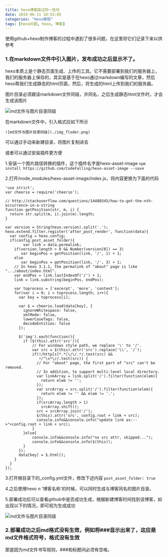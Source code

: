 ```yaml
---
title: hexo博客踩过的一些坑
date: 2019-06-11 10:53:05
categories: "Hexo教程" 
tags: [hexo问题, hexo, 博客]
---
```


使用github+hexo制作博客的过程中遇到了很多问题，在这里将它们记录下来以供参考
<!--more-->
### 1.在markdown文件中引入图片，发布成功之后显示不了。

hexo本质上是个静态页面生成、上传的工具。它不需要部署到我们的服务器上，我们的服务器上保存的，其实是基于在hexo通过markdown编写的文章，然后hexo帮我们生成静态的html页面，然后，将生成的html上传到我们的服务器。

图片目录必须跟该markdown文件同级，并同名，之后生成静态html文件时，才会生成该图片

![md文件与图片目录同级](./img_floder.png)

在markdown文件中，引入格式应如下所示

`![md文件与图片目录同级](./img_floder.png)`

可以通过手动来新建目录，将图片复制进去

或者可以通过安装插件更方便

1.安装一个图片路径转换的插件，这个插件名字是hexo-asset-image
`npm install https://github.com/CodeFalling/hexo-asset-image --save`

2.打开/node_modules/hexo-asset-image/index.js，将内容更换为下面的代码
```
'use strict';
var cheerio = require('cheerio');

// http://stackoverflow.com/questions/14480345/how-to-get-the-nth-occurrence-in-a-string
function getPosition(str, m, i) {
  return str.split(m, i).join(m).length;
}

var version = String(hexo.version).split('.');
hexo.extend.filter.register('after_post_render', function(data){
  var config = hexo.config;
  if(config.post_asset_folder){
    	var link = data.permalink;
	if(version.length > 0 && Number(version[0]) == 3)
	   var beginPos = getPosition(link, '/', 1) + 1;
	else
	   var beginPos = getPosition(link, '/', 3) + 1;
	// In hexo 3.1.1, the permalink of "about" page is like ".../about/index.html".
	var endPos = link.lastIndexOf('/') + 1;
    link = link.substring(beginPos, endPos);

    var toprocess = ['excerpt', 'more', 'content'];
    for(var i = 0; i < toprocess.length; i++){
      var key = toprocess[i];
 
      var $ = cheerio.load(data[key], {
        ignoreWhitespace: false,
        xmlMode: false,
        lowerCaseTags: false,
        decodeEntities: false
      });

      $('img').each(function(){
		if ($(this).attr('src')){
			// For windows style path, we replace '\' to '/'.
			var src = $(this).attr('src').replace('\\', '/');
			if(!/http[s]*.*|\/\/.*/.test(src) &&
			   !/^\s*\//.test(src)) {
			  // For "about" page, the first part of "src" can't be removed.
			  // In addition, to support multi-level local directory.
			  var linkArray = link.split('/').filter(function(elem){
				return elem != '';
			  });
			  var srcArray = src.split('/').filter(function(elem){
				return elem != '' && elem != '.';
			  });
			  if(srcArray.length > 1)
				srcArray.shift();
			  src = srcArray.join('/');
			  $(this).attr('src', config.root + link + src);
			  console.info&&console.info("update link as:-->"+config.root + link + src);
			}
		}else{
			console.info&&console.info("no src attr, skipped...");
			console.info&&console.info($(this));
		}
      });
      data[key] = $.html();
    }
  }
});
```
3.打开根目录下的_config.yml文件，修改下述内容
`post_asset_folder: true`

4.之后使用hexo n '博客名称'的时候，可以同时生成与博客同名的图片目录。

5.部署成功后可以查看github中是否成功生成，根据新建博客时间找到该博客，如出现以下的情况，即可视为生成成功

![md文件与图片目录同级](./github_imgs.png)


### 2.部署成功之后md格式没有生效，例如将###显示出来了，这应是md文件格式符号，格式没有生效

那是因为md文件书写规则，###和标题间必须有空格。






